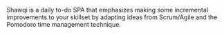 Shawqi is a daily to-do SPA that emphasizes making some incremental improvements to your skillset by adapting ideas from Scrum/Agile and the Pomodoro time management technique.
